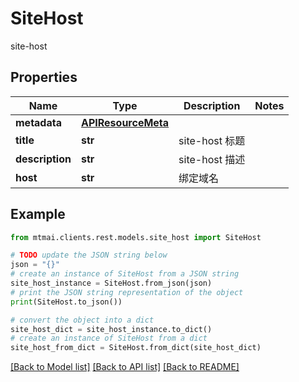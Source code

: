 # SiteHost

site-host

## Properties

Name | Type | Description | Notes
------------ | ------------- | ------------- | -------------
**metadata** | [**APIResourceMeta**](APIResourceMeta.md) |  | 
**title** | **str** | site-host 标题 | 
**description** | **str** | site-host 描述 | 
**host** | **str** | 绑定域名 | 

## Example

```python
from mtmai.clients.rest.models.site_host import SiteHost

# TODO update the JSON string below
json = "{}"
# create an instance of SiteHost from a JSON string
site_host_instance = SiteHost.from_json(json)
# print the JSON string representation of the object
print(SiteHost.to_json())

# convert the object into a dict
site_host_dict = site_host_instance.to_dict()
# create an instance of SiteHost from a dict
site_host_from_dict = SiteHost.from_dict(site_host_dict)
```
[[Back to Model list]](../README.md#documentation-for-models) [[Back to API list]](../README.md#documentation-for-api-endpoints) [[Back to README]](../README.md)


